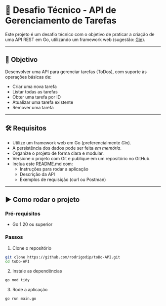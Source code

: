 # 🚀 Desafio Técnico - API de Gerenciamento de Tarefas

Este projeto é um desafio técnico com o objetivo de praticar a criação de uma API REST em Go, utilizando um framework web (sugestão: [Gin](https://github.com/gin-gonic/gin)).

---

## 🎯 Objetivo

Desenvolver uma API para gerenciar tarefas (ToDos), com suporte às operações básicas de:

- Criar uma nova tarefa
- Listar todas as tarefas
- Obter uma tarefa por ID
- Atualizar uma tarefa existente
- Remover uma tarefa

---

## 🛠 Requisitos

- Utilize um framework web em Go (preferencialmente *Gin*).
- A persistência dos dados pode ser feita *em memória*.
- Organize o projeto de forma clara e modular.
- Versione o projeto com Git e publique em um repositório no GitHub.
- Inclua este README.md com:
  - Instruções para rodar a aplicação
  - Descrição da API
  - Exemplos de requisição (curl ou Postman)

---

## ▶️ Como rodar o projeto

### Pré-requisitos

- Go 1.20 ou superior

### Passos

1. Clone o repositório
```bash
git clone https://github.com/rodrigodip/toDo-API.git
cd toDo-API
```
2. Instale as dependências
```bash
go mod tidy
```

3. Rode a aplicação
```bash
go run main.go
```
